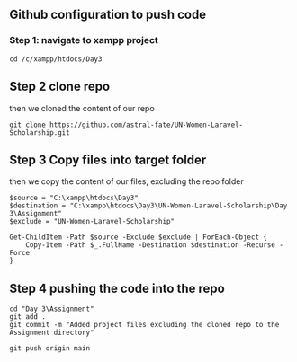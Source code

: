 
## Github configuration to push code 


### Step 1: navigate to xampp project

```
cd /c/xampp/htdocs/Day3
```

## Step 2 clone repo

then we cloned the content of our repo
```
git clone https://github.com/astral-fate/UN-Women-Laravel-Scholarship.git

```

## Step 3 Copy files into target folder

then we copy the content of our files, excluding the repo folder

```
$source = "C:\xampp\htdocs\Day3"
$destination = "C:\xampp\htdocs\Day3\UN-Women-Laravel-Scholarship\Day 3\Assignment"
$exclude = "UN-Women-Laravel-Scholarship"

Get-ChildItem -Path $source -Exclude $exclude | ForEach-Object {
    Copy-Item -Path $_.FullName -Destination $destination -Recurse -Force
}

```
## Step 4 pushing the code into the repo

```
cd "Day 3\Assignment"
git add .
git commit -m "Added project files excluding the cloned repo to the Assignment directory"

git push origin main

```
